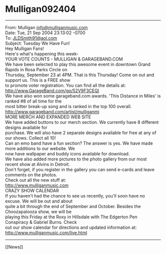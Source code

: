 # Mulligan092404

---

From: Mulligan <info@mulliganmusic.com>  
Date: Tue, 21 Sep 2004 23:13:02 -0700  
To: JLDSmith91@aol.com  
Subject: Tuesday We Have Fun!  
Hey Mulligan Fans!  
Here's what's happening this week-  
YOUR VOTE COUNTS - MULLIGAN & GARAGEBAND.COM  
We have been selected to play this awesome event in downtown Grand Rapids in Rosa Parks Circle on  
Thursday, September 23 at 4PM. That is this Thursday! Come on out and support us. This is a FREE show  
to promote voter registration. You can find all the details at:  
http://www.GarageBand.com/go/52V9F3CEQI  
We have also won some garageband.com awards. 'This Distance in Miles' is ranked #8 of all time for the  
most bitter break-up song and is ranked in the top 100 overall.  
http://www.garageband.com/artist/mulliganmi  
MORE MERCH AND EXPANDED WEB SITE  
We have added buttons to our merch section. We currently have 8 different designs available for  
purchase. We will also have 2 separate designs available for free at any of our shows. Collect all 10!  
Can an emo band have a fun section? The answer is yes. We have made more additions to our website. We  
now have wallpaper and buddy icons available for download.  
We have also added more pictures to the photo gallery from our most recent show at Alvins in Detroit.  
Don't forget, if you register in the gallery you can send e-cards and leave comments on the photos.  
Check out all the new stuff at:  
http://www.mulliganmusic.com  
CRAZY SHOW CALENDAR  
If you haven't had the chance to see us recently, you'll soon have no excuse. We will be out and about  
quite a bit through the end of September and October. Besides the Choozapalooza show, we will be  
playing this Friday at the Roxy in Hillsdale with The Edgerton Pen Conspiracy & Gabriel Burns. Check  
out our show calendar for directions and updated information at:  
http://www.mulliganmusic.com/live.html

---

[[News]]